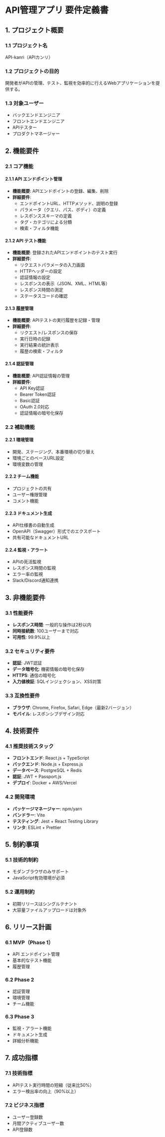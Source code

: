 # API管理アプリ 要件定義書

## 1. プロジェクト概要

### 1.1 プロジェクト名
API-kanri（APIカンリ）

### 1.2 プロジェクトの目的
開発者がAPIの管理、テスト、監視を効率的に行えるWebアプリケーションを提供する。

### 1.3 対象ユーザー
- バックエンドエンジニア
- フロントエンドエンジニア
- APIテスター
- プロダクトマネージャー

## 2. 機能要件

### 2.1 コア機能

#### 2.1.1 API エンドポイント管理
- **機能概要**: APIエンドポイントの登録、編集、削除
- **詳細要件**:
  - エンドポイントURL、HTTPメソッド、説明の登録
  - パラメータ（クエリ、パス、ボディ）の定義
  - レスポンススキーマの定義
  - タグ・カテゴリによる分類
  - 検索・フィルタ機能

#### 2.1.2 API テスト機能
- **機能概要**: 登録されたAPIエンドポイントのテスト実行
- **詳細要件**:
  - リクエストパラメータの入力画面
  - HTTPヘッダーの設定
  - 認証情報の設定
  - レスポンスの表示（JSON、XML、HTML等）
  - レスポンス時間の測定
  - ステータスコードの確認

#### 2.1.3 履歴管理
- **機能概要**: APIテストの実行履歴を記録・管理
- **詳細要件**:
  - リクエスト/レスポンスの保存
  - 実行日時の記録
  - 実行結果の統計表示
  - 履歴の検索・フィルタ

#### 2.1.4 認証管理
- **機能概要**: API認証情報の管理
- **詳細要件**:
  - API Key認証
  - Bearer Token認証
  - Basic認証
  - OAuth 2.0対応
  - 認証情報の暗号化保存

### 2.2 補助機能

#### 2.2.1 環境管理
- 開発、ステージング、本番環境の切り替え
- 環境ごとのベースURL設定
- 環境変数の管理

#### 2.2.2 チーム機能
- プロジェクトの共有
- ユーザー権限管理
- コメント機能

#### 2.2.3 ドキュメント生成
- API仕様書の自動生成
- OpenAPI（Swagger）形式でのエクスポート
- 共有可能なドキュメントURL

#### 2.2.4 監視・アラート
- APIの死活監視
- レスポンス時間の監視
- エラー率の監視
- Slack/Discord通知連携

## 3. 非機能要件

### 3.1 性能要件
- **レスポンス時間**: 一般的な操作は2秒以内
- **同時接続数**: 100ユーザーまで対応
- **可用性**: 99.9%以上

### 3.2 セキュリティ要件
- **認証**: JWT認証
- **データ暗号化**: 機密情報の暗号化保存
- **HTTPS**: 通信の暗号化
- **入力値検証**: SQLインジェクション、XSS対策

### 3.3 互換性要件
- **ブラウザ**: Chrome, Firefox, Safari, Edge（最新2バージョン）
- **モバイル**: レスポンシブデザイン対応

## 4. 技術要件

### 4.1 推奨技術スタック
- **フロントエンド**: React.js + TypeScript
- **バックエンド**: Node.js + Express.js
- **データベース**: PostgreSQL + Redis
- **認証**: JWT + Passport.js
- **デプロイ**: Docker + AWS/Vercel

### 4.2 開発環境
- **パッケージマネージャー**: npm/yarn
- **バンドラー**: Vite
- **テスティング**: Jest + React Testing Library
- **リンタ**: ESLint + Prettier

## 5. 制約事項

### 5.1 技術的制約
- モダンブラウザのみサポート
- JavaScript有効環境が必須

### 5.2 運用制約
- 初期リリースはシングルテナント
- 大容量ファイルアップロードは対象外

## 6. リリース計画

### 6.1 MVP（Phase 1）
- API エンドポイント管理
- 基本的なテスト機能
- 履歴管理

### 6.2 Phase 2
- 認証管理
- 環境管理
- チーム機能

### 6.3 Phase 3
- 監視・アラート機能
- ドキュメント生成
- 詳細分析機能

## 7. 成功指標

### 7.1 技術指標
- APIテスト実行時間の短縮（従来比50%）
- エラー検出率の向上（90%以上）

### 7.2 ビジネス指標
- ユーザー登録数
- 月間アクティブユーザー数
- API登録数
